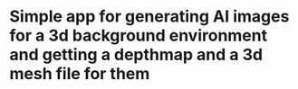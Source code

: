 # Simple app for generating AI images for a 3d background environment and getting a depthmap and a 3d mesh file for them  

